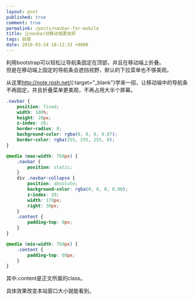 ```yaml
---
layout: post
published: true
comment: true
permalink: /posts/navbar-for-mobile
title: 让navbar对移动端更友好
tags: 前端
date: 2016-03-24 18:12:33 +0800
---
```

利用bootstrap可以轻松让导航条固定在顶部，并且在移动端上折叠。  
但是在移动端上固定的导航条会遮挡视野，默认的下拉菜单也不够美观。

从这里<http://note.rpsh.net/>{:target="_blank"}学来一招，让移动端中的导航条不再固定，并且折叠菜单更美观，不再占用大半个屏幕。

<!--more-->
```css
.navbar {
	position: fixed;
	width: 100%;
	height: 20px;
	z-index: 20;
	border-radius: 0;
	background-color: rgba(0, 0, 0, 0.87);
	border-color: rgba(255, 255, 255, 0);
}

@media (max-width: 768px) {
	.navbar {
		position: static;
	}
	div .navbar-collapse {
	    position: absolute;
	    background-color: rgba(0, 0, 0, 0.90);
	    z-index: 20;
		width: 170px;
	    right: 30px;
	}
	.content {
		padding-top: 0px;
	}
}

@media (min-width: 769px) {
	.content {
		padding-top: 60px;
	}
}
```
其中.content是正文所属的class。  

具体效果改变本站窗口大小就能看到。  
